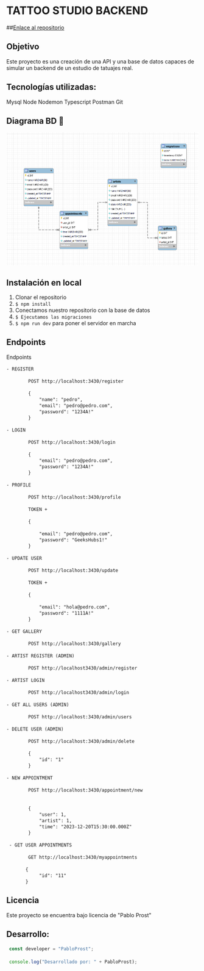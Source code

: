 # TATTOO STUDIO BACKEND

##[Enlace al repositorio](https://github.com/PabloProst/Tattoo-Studio-backend)

## Objetivo
Este proyecto es una creación de una API y una base de datos capaces de simular un backend de un estudio de tatuajes real.

## Tecnologías utilizadas:

Mysql
Node
Nodemon
Typescript
Postman
Git


## Diagrama BD 🚀
<img src = "./src/img/bbdd.png" width = "900px">

## Instalación en local
1. Clonar el repositorio
2. ` $ npm install `
3. Conectamos nuestro repositorio con la base de datos 
4. ``` $ Ejecutamos las migraciones ``` 
5. ``` $ npm run dev ```  para poner el servidor en marcha


## Endpoints

<summary>Endpoints</summary>

    - REGISTER

            POST http://localhost:3430/register
        
            {
                "name": "pedro",
                "email": "pedro@pedro.com",
                "password": "1234A!"
            }

    - LOGIN

            POST http://localhost:3430/login  

            {
                "email": "pedro@pedro.com",
                "password": "1234A!"
            }

    - PROFILE

            POST http://localhost:3430/profile

            TOKEN + 

            {

                "email": "pedro@pedro.com",
                "password": "GeeksHubs1!"
            }

    - UPDATE USER

            POST http://localhost:3430/update

            TOKEN + 

            {

                "email": "hola@pedro.com",
                "password": "1111A!"
            }

    - GET GALLERY

            POST http://localhost:3430/gallery

    - ARTIST REGISTER (ADMIN)

            POST http://localhost3430/admin/register

    - ARTIST LOGIN 

            POST http://localhost3430/admin/login

    - GET ALL USERS (ADMIN)

            POST http://localhost:3430/admin/users

    - DELETE USER (ADMIN)

            POST http://localhost:3430/admin/delete

            {
                "id": "1"
            }
 
    - NEW APPOINTMENT

            POST http://localhost:3430/appointment/new


            {
                "user": 1,
                "artist": 1,
                "time": "2023-12-20T15:30:00.000Z"
            }

     - GET USER APPOINTMENTS 

            GET http://localhost:3430/myappointments
 
           {
                "id": "11"
           }

## Licencia
Este proyecto se encuentra bajo licencia de "Pablo Prost"

## Desarrollo:

``` js
 const developer = "PabloProst";

 console.log("Desarrollado por: " + PabloProst);
```  

